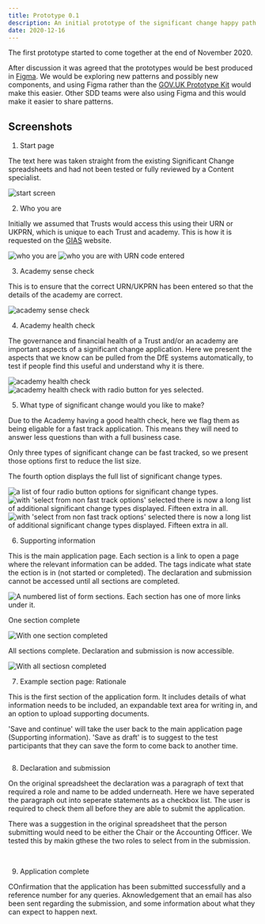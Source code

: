 ```yaml
---
title: Prototype 0.1
description: An initial prototype of the significant change happy path.
date: 2020-12-16
---
```


The first prototype started to come together at the end of November 2020.

After discussion it was agreed that the prototypes would be best produced in [Figma](https://www.figma.com/). We would be exploring new patterns and possibly new components, and using Figma rather than the [GOV.UK Prototype Kit](https://govuk-prototype-kit.herokuapp.com/) would make this easier. Other SDD teams were also using Figma and this would make it easier to share patterns.

## Screenshots

1. Start page

The text here was taken straight from the existing Significant Change spreadsheets and had not been tested or fully reviewed by a Content specialist.

<img src="https://sdd-significant-change-design-history.netlify.app/images/prototype01/001.png" alt="start screen"/>


2. Who you are

Initially we assumed that Trusts would access this using their URN or UKPRN, which is unique to each Trust and academy. This is how it is requested on the [GIAS](https://get-information-schools.service.gov.uk/) website.

<img src="https://sdd-significant-change-design-history.netlify.app/images/prototype01/002.png" alt="who you are"/>

<img src="https://sdd-significant-change-design-history.netlify.app/images/prototype01/002a.png" alt="who you are with URN code entered"/>


3. Academy sense check

This is to ensure that the correct URN/UKPRN has been entered so that the details of the academy are correct.

<img src="https://sdd-significant-change-design-history.netlify.app/images/prototype01/003.png" alt="academy sense check"/>


4. Academy health check

The governance and financial health of a Trust and/or an academy are important aspects of a significant change application. Here we present the aspects that we know can be pulled from the DfE systems automatically, to test if people find this useful and understand why it is there.

<img src="https://sdd-significant-change-design-history.netlify.app/images/prototype01/004.png" alt="academy health check"/>

<img src="https://sdd-significant-change-design-history.netlify.app/images/prototype01/004a.png" alt="academy health check with radio button for yes selected."/>


5. What type of significant change would you like to make?

Due to the Academy having a good health check, here we flag them as being eligable for a fast track application. This means they will need to answer less questions than with a full business case.

Only three types of significant change can be fast tracked, so we present those options first to reduce the list size.

The fourth option displays the full list of significant change types.

<img class="screenshot" src="https://sdd-significant-change-design-history.netlify.app/images/prototype01/005.png" alt="a list of four radio button options for significant change types."/>

<img class="screenshot" src="https://sdd-significant-change-design-history.netlify.app/images/prototype01/005a.png" alt="with 'select from non fast track options' selected there is now a long list of additional significant change types displayed. Fifteen extra in all."/>

<img class="screenshot" src="https://sdd-significant-change-design-history.netlify.app/images/prototype01/005b.png" alt="with 'select from non fast track options' selected there is now a long list of additional significant change types displayed. Fifteen extra in all."/>


6. Supporting information

This is the main application page. Each section is a link to open a page where the relevant information can be added. The tags indicate what state the ection is in (not started or completed). The declaration and submission cannot be accessed until all sections are completed.

<img class="screenshot" src="https://sdd-significant-change-design-history.netlify.app/images/prototype01/006.png" alt="A numbered list of form sections. Each section has one of more links under it."/>

One section complete

<img class="screenshot" src="https://sdd-significant-change-design-history.netlify.app/images/prototype01/006b.png" alt="With one section completed"/>

All sections complete. Declaration and submission is now accessible.

<img class="screenshot" src="https://sdd-significant-change-design-history.netlify.app/images/prototype01/006c.png" alt="With all sectiosn completed"/>


7. Example section page: Rationale

This is the first section of the application form. It includes details of what information needs to be included, an expandable text area for writing in, and an option to upload supporting documents.

'Save and continue' will take the user back to the main application page (Supporting information). 'Save as draft' is to suggest to the test participants that they can save the form to come back to another time.

<img class="screenshot" src="https://sdd-significant-change-design-history.netlify.app/images/prototype01/006a.png" alt=""/>


8. Declaration and submission

On the original spreadsheet the declaration was a paragraph of text that required a role and name to be added underneath. Here we have seperated the paragraph out into seperate statements as a checkbox list. The user is required to check them all before they are able to submit the application.

There was a suggestion in the original spreadsheet that the person submitting would need to be either the Chair or the Accounting Officer. We tested this by makin gthese the two roles to select from in the submission.

<img class="screenshot" src="https://sdd-significant-change-design-history.netlify.app/images/prototype01/007.png" alt=""/>

<img class="screenshot" src="https://sdd-significant-change-design-history.netlify.app/images/prototype01/007a.png" alt=""/>


9. Application complete

COnfirmation that the application has been submitted successfully and a reference number for any queries. Aknowledgement that an email has also been sent regarding the submission, and some information about what they can expect to happen next.

<img class="screenshot" src="https://sdd-significant-change-design-history.netlify.app/images/prototype01/008.png" alt=""/>

